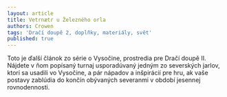 ```yaml
---
layout: article
title: Vetrnætr u Železného orla
authors: Crowen
tags: 'Dračí doupě 2, doplňky, materiály, svět'
published: true
---
```


Toto je ďalší článok zo série o Vysočine, prostredia
pre Dračí doupě II. Nájdete v ňom popísaný
turnaj usporadúvaný jedným zo severských jarlov,
ktorí sa usadili vo Vysočine, a pár nápadov
a inšpirácií pre hru, ak vaše postavy zablúdia
do končín obývaných severanmi v období jesennej
rovnodennosti.
